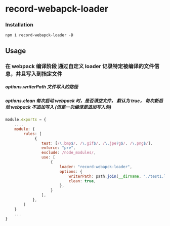 # record-webapck-loader

### Installation

`npm i record-webapck-loader -D`

## Usage

### 在 webpack 编译阶段 通过自定义 loader 记录特定被编译的文件信息，并且写入到指定文件

##### options.writerPath 文件写入的路径

##### options.clean 每次启动 webpack 时，是否清空文件， 默认为 true， 每次新启动 webpack 不追加写入 (但是一次编译是追加写入的)

```javascript
module.exports = {
    ....
    module: {
        rules: [
             {
                test: [/\.bmp$/, /\.gif$/, /\.jpe?g$/, /\.png$/],
                enforce: "pre",
                exclude: /node_modules/,
                use: [
                    {
                        loader: "record-webapck-loader",
                        options: {
                            writerPath: path.join(__dirname, "./test1.log"),
                            clean: true,
                        },
                    }
                ],
            },
        ]
    }
    ...
}
```
